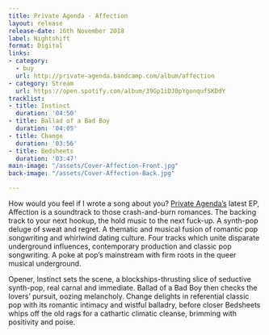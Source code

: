 ```yaml
---
title: Private Agenda - Affection
layout: release
release-date: 16th November 2018
label: Nightshift
format: Digital
links:
- category:
  - buy
  url: http://private-agenda.bandcamp.com/album/affection
- category: Stream
  url: https://open.spotify.com/album/39Gp1iDJ0pYgonqufSKDdY
tracklist:
- title: Instinct
  duration: '04:50'
- title: Ballad of a Bad Boy
  duration: '04:05'
- title: Change
  duration: '03:56'
- title: Bedsheets
  duration: '03:47'
main-image: "/assets/Cover-Affection-Front.jpg"
back-image: "/assets/Cover-Affection-Back.jpg"

---
```

How would you feel if I wrote a song about you? [Private Agenda’s](https://private-agenda.com) latest EP, Affection is a soundtrack to those crash-and-burn romances. The backing track to your next hookup, the hold music to the next fuck-up. A synth-pop deluge of sweat and regret. A thematic and musical fusion of romantic pop songwriting and whirlwind dating culture. Four tracks which unite disparate underground influences, contemporary production and classic pop songwriting. A poke at pop’s mainstream with firm roots in the queer musical underground.

Opener, Instinct sets the scene, a blockships-thrusting slice of seductive synth-pop, real carnal and immediate.  Ballad of a Bad Boy then checks the lovers’ pursuit, oozing melancholy. Change delights in referential classic pop with its romantic intimacy and wistful balladry, before closer Bedsheets whips off the old rags for a cathartic climatic cleanse, brimming with positivity and poise.